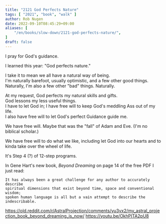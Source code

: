 ```yaml
---
title: "2121 God Perfects Nature"
tags: [ "2021", "book", "walk" ]
author: Rob Nugen
date: 2022-09-10T08:45:29+09:00
aliases: [
    "/en/books/slow-down/2121-god-perfects-nature/",
]
draft: false
---
```


I pray for God's guidance.

I learned this year: "God perfects nature."

I take it to mean we all have a natural way of being.  
I'm naturally barefoot, usually optimistic,
and a few other good things.  
Naturally, I'm also a few other "bad" things.  Naturally.

At my request, God perfects my natural skills and gifts.  
God lessons my less useful things.  
I have to let God in; I have free will to keep God's meddling Ass out of my life.  
I also have free will to let God's perfect Guidance guide me.

We have free will.  Maybe that was the "fall" of Adam and Eve.  (I'm no biblical scholar.)

We have free will to do what we like, including let God into our hearts and to kinda take over the wheel of life.

It's Step 4 (?) of 12-step programs.

In Gene Hart's new book, _Beyond Dreaming_ on page 14 of the free PDF I just read:

    It has always been a great challenge for any author to accurately describe
    spiritual dimensions that exist beyond time, space and conventional wisdom;
    spoken human language is all but a vain attempt to describe the indescribable.

https://old.reddit.com/r/AstralProjection/comments/yu3vx2/my_astral_projection_book_beyond_dreaming_is_now/
https://youtu.be/OkhPITA2pU8
